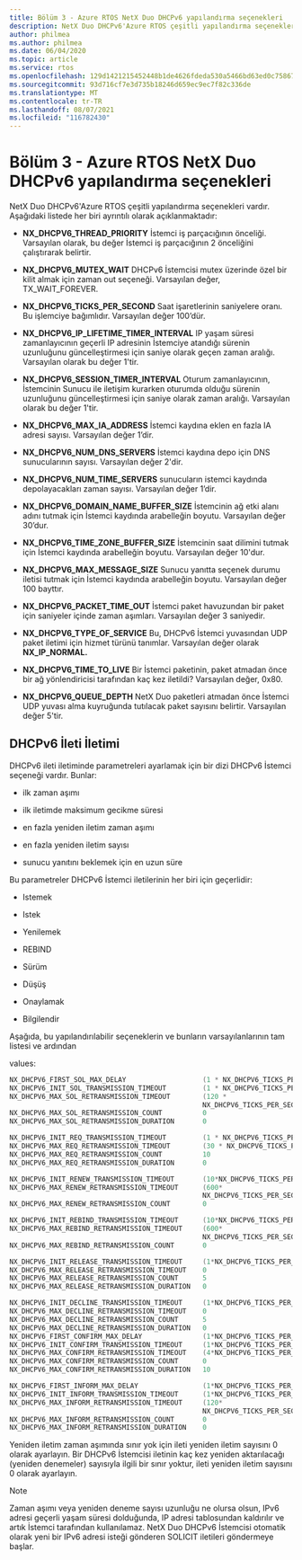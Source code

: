 ```yaml
---
title: Bölüm 3 - Azure RTOS NetX Duo DHCPv6 yapılandırma seçenekleri
description: NetX Duo DHCPv6'Azure RTOS çeşitli yapılandırma seçenekleri vardır.
author: philmea
ms.author: philmea
ms.date: 06/04/2020
ms.topic: article
ms.service: rtos
ms.openlocfilehash: 129d1421215452448b1de4626fdeda530a5466bd63ed0c758676c3ad60f9d6fb
ms.sourcegitcommit: 93d716cf7e3d735b18246d659ec9ec7f82c336de
ms.translationtype: MT
ms.contentlocale: tr-TR
ms.lasthandoff: 08/07/2021
ms.locfileid: "116782430"
---
```

# <a name="chapter-3---azure-rtos-netx-duo-dhcpv6-configuration-options"></a>Bölüm 3 - Azure RTOS NetX Duo DHCPv6 yapılandırma seçenekleri

NetX Duo DHCPv6'Azure RTOS çeşitli yapılandırma seçenekleri vardır. Aşağıdaki listede her biri ayrıntılı olarak açıklanmaktadır:  
  
  
- **NX_DHCPV6_THREAD_PRIORITY** İstemci iş parçacığının önceliği. Varsayılan olarak, bu değer İstemci iş parçacığının 2 önceliğini çalıştırarak belirtir.

- **NX_DHCPV6_MUTEX_WAIT** DHCPv6 İstemcisi mutex üzerinde özel bir kilit almak için zaman out seçeneği. Varsayılan değer, TX_WAIT_FOREVER.

- **NX_DHCPV6_TICKS_PER_SECOND** Saat işaretlerinin saniyelere oranı. Bu işlemciye bağımlıdır. Varsayılan değer 100’dür.

- **NX_DHCPV6_IP_LIFETIME_TIMER_INTERVAL**  IP yaşam süresi zamanlayıcının geçerli IP adresinin İstemciye atandığı sürenin uzunluğunu güncelleştirmesi için saniye olarak geçen zaman aralığı. Varsayılan olarak bu değer 1'tir.

- **NX_DHCPV6_SESSION_TIMER_INTERVAL**  Oturum zamanlayıcının, İstemcinin Sunucu ile iletişim kurarken oturumda olduğu sürenin uzunluğunu güncelleştirmesi için saniye olarak zaman aralığı. Varsayılan olarak bu değer 1'tir.

- **NX_DHCPV6_MAX_IA_ADDRESS** İstemci kaydına eklen en fazla IA adresi sayısı. Varsayılan değer 1’dir. 

- **NX_DHCPV6_NUM_DNS_SERVERS** İstemci kaydına depo için DNS sunucularının sayısı. Varsayılan değer 2'dir.

- **NX_DHCPV6_NUM_TIME_SERVERS** sunucuların istemci kaydında depolayacakları zaman sayısı. Varsayılan değer 1’dir.

- **NX_DHCPV6_DOMAIN_NAME_BUFFER_SIZE**  İstemcinin ağ etki alanı adını tutmak için İstemci kaydında arabelleğin boyutu. Varsayılan değer 30’dur.

- **NX_DHCPV6_TIME_ZONE_BUFFER_SIZE**  İstemcinin saat dilimini tutmak için İstemci kaydında arabelleğin boyutu. Varsayılan değer 10'dur.

- **NX_DHCPV6_MAX_MESSAGE_SIZE** Sunucu yanıtta seçenek durumu iletisi tutmak için İstemci kaydında arabelleğin boyutu. Varsayılan değer 100 bayttır.

- **NX_DHCPV6_PACKET_TIME_OUT** İstemci paket havuzundan bir paket için saniyeler içinde zaman aşımları. Varsayılan değer 3 saniyedir.

- **NX_DHCPV6_TYPE_OF_SERVICE** Bu, DHCPv6 İstemci yuvasından UDP paket iletimi için hizmet türünü tanımlar. Varsayılan değer olarak **NX_IP_NORMAL.**

- **NX_DHCPV6_TIME_TO_LIVE** Bir İstemci paketinin, paket atmadan önce bir ağ yönlendiricisi tarafından kaç kez iletildi? Varsayılan değer, 0x80.

- **NX_DHCPV6_QUEUE_DEPTH** NetX Duo paketleri atmadan önce İstemci UDP yuvası alma kuyruğunda tutılacak paket sayısını belirtir. Varsayılan değer 5'tir.

## <a name="dhcpv6-message-transmission"></a>DHCPv6 İleti İletimi

DHCPv6 ileti iletiminde parametreleri ayarlamak için bir dizi DHCPv6 İstemci seçeneği vardır. Bunlar: 

  - ilk zaman aşımı

  - ilk iletimde maksimum gecikme süresi

  - en fazla yeniden iletim zaman aşımı 

  - en fazla yeniden iletim sayısı 

  - sunucu yanıtını beklemek için en uzun süre

Bu parametreler DHCPv6 İstemci iletilerinin her biri için geçerlidir:

- Istemek

- Istek

- Yenilemek

- REBIND

- Sürüm

- Düşüş

- Onaylamak

- Bilgilendir

Aşağıda, bu yapılandırılabilir seçeneklerin ve bunların varsayılanlarının tam listesi ve ardından 

values:

```C
NX_DHCPV6_FIRST_SOL_MAX_DELAY                   (1 * NX_DHCPV6_TICKS_PER_SECOND) 
NX_DHCPV6_INIT_SOL_TRANSMISSION_TIMEOUT         (1 * NX_DHCPV6_TICKS_PER_SECOND) 
NX_DHCPV6_MAX_SOL_RETRANSMISSION_TIMEOUT        (120 *
                                                NX_DHCPV6_TICKS_PER_SECOND) 
NX_DHCPV6_MAX_SOL_RETRANSMISSION_COUNT          0
NX_DHCPV6_MAX_SOL_RETRANSMISSION_DURATION       0

NX_DHCPV6_INIT_REQ_TRANSMISSION_TIMEOUT         (1 * NX_DHCPV6_TICKS_PER_SECOND) 
NX_DHCPV6_MAX_REQ_RETRANSMISSION_TIMEOUT        (30 * NX_DHCPV6_TICKS_PER_SECOND) 
NX_DHCPV6_MAX_REQ_RETRANSMISSION_COUNT          10
NX_DHCPV6_MAX_REQ_RETRANSMISSION_DURATION       0

NX_DHCPV6_INIT_RENEW_TRANSMISSION_TIMEOUT       (10*NX_DHCPV6_TICKS_PER_SECOND)     
NX_DHCPV6_MAX_RENEW_RETRANSMISSION_TIMEOUT      (600*   
                                                NX_DHCPV6_TICKS_PER_SECOND)  
NX_DHCPV6_MAX_RENEW_RETRANSMISSION_COUNT        0

NX_DHCPV6_INIT_REBIND_TRANSMISSION_TIMEOUT      (10*NX_DHCPV6_TICKS_PER_SECOND)     
NX_DHCPV6_MAX_REBIND_RETRANSMISSION_TIMEOUT     (600*  
                                                NX_DHCPV6_TICKS_PER_SECOND)  
NX_DHCPV6_MAX_REBIND_RETRANSMISSION_COUNT       0 

NX_DHCPV6_INIT_RELEASE_TRANSMISSION_TIMEOUT     (1*NX_DHCPV6_TICKS_PER_SECOND)
NX_DHCPV6_MAX_RELEASE_RETRANSMISSION_TIMEOUT    0 
NX_DHCPV6_MAX_RELEASE_RETRANSMISSION_COUNT      5  
NX_DHCPV6_MAX_RELEASE_RETRANSMISSION_DURATION   0

NX_DHCPV6_INIT_DECLINE_TRANSMISSION_TIMEOUT     (1*NX_DHCPV6_TICKS_PER_SECOND)
NX_DHCPV6_MAX_DECLINE_RETRANSMISSION_TIMEOUT    0
NX_DHCPV6_MAX_DECLINE_RETRANSMISSION_COUNT      5  
NX_DHCPV6_MAX_DECLINE_RETRANSMISSION_DURATION   0
NX_DHCPV6_FIRST_CONFIRM_MAX_DELAY               (1*NX_DHCPV6_TICKS_PER_SECOND)
NX_DHCPV6_INIT_CONFIRM_TRANSMISSION_TIMEOUT     (1*NX_DHCPV6_TICKS_PER_SECOND)
NX_DHCPV6_MAX_CONFIRM_RETRANSMISSION_TIMEOUT    (4*NX_DHCPV6_TICKS_PER_SECOND)
NX_DHCPV6_MAX_CONFIRM_RETRANSMISSION_COUNT      0  
NX_DHCPV6_MAX_CONFIRM_RETRANSMISSION_DURATION   10

NX_DHCPV6_FIRST_INFORM_MAX_DELAY                (1*NX_DHCPV6_TICKS_PER_SECOND)
NX_DHCPV6_INIT_INFORM_TRANSMISSION_TIMEOUT      (1*NX_DHCPV6_TICKS_PER_SECOND)
NX_DHCPV6_MAX_INFORM_RETRANSMISSION_TIMEOUT     (120*   
                                                NX_DHCPV6_TICKS_PER_SECOND)
NX_DHCPV6_MAX_INFORM_RETRANSMISSION_COUNT       0 
NX_DHCPV6_MAX_INFORM_RETRANSMISSION_DURATION    0
```

Yeniden iletim zaman aşımında sınır yok için ileti yeniden iletim sayısını 0 olarak ayarlayın. Bir DHCPv6 İstemcisi iletinin kaç kez yeniden aktarılacağı (yeniden denemeler) sayısıyla ilgili bir sınır yoktur, ileti yeniden iletim sayısını 0 olarak ayarlayın.

> [!NOTE]
> Zaman aşımı veya yeniden deneme sayısı uzunluğu ne olursa olsun, IPv6 adresi geçerli yaşam süresi dolduğunda, IP adresi tablosundan kaldırılır ve artık İstemci tarafından kullanılamaz. NetX Duo DHCPv6 İstemcisi otomatik olarak yeni bir IPv6 adresi isteği gönderen SOLICIT iletileri göndermeye başlar.